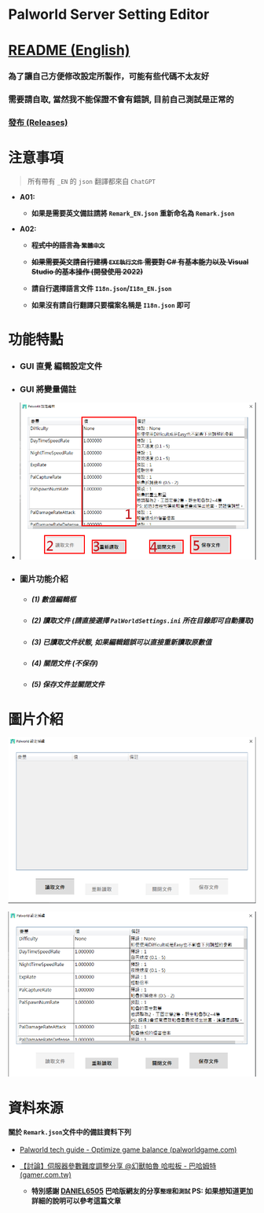 # Palworld Server Setting Editor

# [README (English)](./README_EN.md)

### 為了讓自己方便修改設定所製作，可能有些代碼不太友好

### 需要請自取, 當然我不能保證不會有錯誤, 目前自己測試是正常的

### [發布 (Releases)](https://github.com/murayuki/PalWorld-SettingTools/releases)

# 注意事項

> 所有帶有 `_EN` 的 `json`  翻譯都來自 `ChatGPT`

- **A01:**
  
  - **如果是需要英文備註請將 `Remark_EN.json` 重新命名為 `Remark.json`**

- **A02:**
  
  - ~~**程式中的語言為 `繁體中文`**~~
  
  - ~~**如果需要英文請自行建構 `EXE執行文件` 需要對 C# 有基本能力以及 Visual Studio 的基本操作 (開發使用 2022)**~~
  
  - **請自行選擇語言文件 `I18n.json`/`I18n_EN.json`**
  
  - **如果沒有請自行翻譯只要檔案名稱是 `I18n.json` 即可**

# 功能特點

* ### **GUI 直覺 編輯設定文件**

* ### **GUI 將變量備註**

* ![img03](./Images/img03.png)

* ### 圖片功能介紹
  
  - ##### **(1) 數值編輯框**
  
  - ##### **(2) 讀取文件 (請直接選擇 `PalWorldSettings.ini` 所在目錄即可自動獲取)**
  
  - ##### **(3) 已讀取文件狀態, 如果編輯錯誤可以直接重新讀取原數值**
  
  - ##### **(4) 關閉文件 (不保存)**
  
  - ##### **(5) 保存文件並關閉文件**

# 圖片介紹

![img01](./Images/img01.png)

![img02](./Images/img02.png)

# 資料來源

#### **關於 `Remark.json`文件中的備註資料下列**

- [Palworld tech guide - Optimize game balance (palworldgame.com)](https://tech.palworldgame.com/optimize-game-balance)

- [【討論】伺服器參數難度調整分享 @幻獸帕魯 哈啦板 - 巴哈姆特 (gamer.com.tw)](https://forum.gamer.com.tw/C.php?bsn=71458&snA=227)
  
  - **特別感謝 [DANIEL6505](https://home.gamer.com.tw/daniel6505) 巴哈版網友的分享`整理`和`測試`
    PS: 如果想知道更加詳細的說明可以參考這篇文章**
